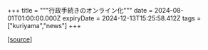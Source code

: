 +++
title = """行政手続きのオンライン化"""
date = 2024-08-01T01:00:00.000Z
expiryDate = 2024-12-13T15:25:58.412Z
tags = ["kuriyama","news"]
+++


[[source]](https://www.town.kuriyama.hokkaido.jp/soshiki/61/26388.html)

